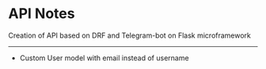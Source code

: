 # API Notes
Creation of API based on DRF and Telegram-bot on Flask microframework
____
- Custom User model with email instead of username